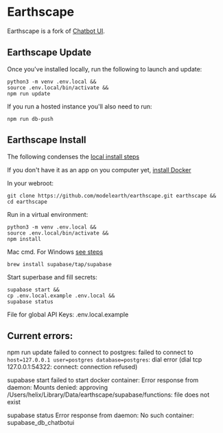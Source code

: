 # Earthscape

Earthscape is a fork of [Chatbot UI](https://github.com/mckaywrigley/chatbot-ui).  

## Earthscape Update

Once you've installed locally, run the following to launch and update:

	python3 -m venv .env.local &&
	source .env.local/bin/activate &&
	npm run update

If you run a hosted instance you'll also need to run: 

	npm run db-push

## Earthscape Install

The following condenses the [local install steps](https://github.com/modelearth/earthscape/)

If you don't have it as an app on you computer yet, [install Docker](https://docs.docker.com/get-docker/)

In your webroot:

	git clone https://github.com/modelearth/earthscape.git earthscape &&
	cd earthscape

Run in a virtual environment:
<!--
Using .env resulted in: failed to load .env: read .env: is a directory.
So using existing .env*.local from .gitignor for folder named .env.local
-->

	python3 -m venv .env.local &&
	source .env.local/bin/activate &&
	npm install

Mac cmd. For Windows [see steps](https://github.com/modelearth/earthscape/)

	brew install supabase/tap/supabase

Start superbase and fill secrets:

	supabase start &&
	cp .env.local.example .env.local &&
	supabase status


File for global API Keys:
.env.local.example

## Current errors:

npm run update
failed to connect to postgres: failed to connect to `host=127.0.0.1 user=postgres database=postgres`: dial error (dial tcp 127.0.0.1:54322: connect: connection refused)

supabase start
failed to start docker container: Error response from daemon: Mounts denied: approving /Users/helix/Library/Data/earthscape/supabase/functions: file does not exist

supabase status
Error response from daemon: No such container: supabase_db_chatbotui